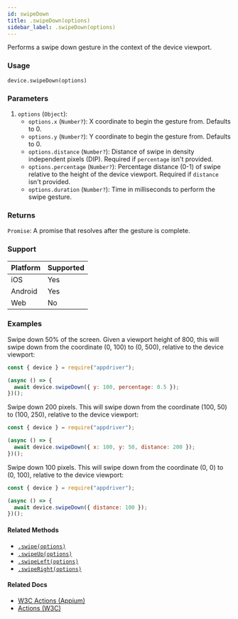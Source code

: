```yaml
---
id: swipeDown
title: .swipeDown(options)
sidebar_label: .swipeDown(options)
---
```


Performs a swipe down gesture in the context of the device viewport.

### Usage

```text
device.swipeDown(options)
```

### Parameters

1. `options` (`Object`):
    - `options.x` (`Number?`): X coordinate to begin the gesture from. Defaults to 0.
    - `options.y` (`Number?`): Y coordinate to begin the gesture from. Defaults to 0.
    - `options.distance` (`Number?`): Distance of swipe in density independent pixels (DIP). Required if `percentage` isn't provided.
    - `options.percentage` (`Number?`): Percentage distance (0-1) of swipe relative to the height of the device viewport. Required if `distance` isn't provided. 
    - `options.duration` (`Number?`): Time in milliseconds to perform the swipe gesture.

### Returns

`Promise`: A promise that resolves after the gesture is complete.

### Support

| Platform | Supported |
| -------- | --------- |
| iOS      | Yes       |
| Android  | Yes       |
| Web      | No        |

### Examples

Swipe down 50% of the screen. Given a viewport height of 800, this will swipe down from the coordinate (0, 100) to (0, 500), relative to the device viewport:

```javascript
const { device } = require("appdriver");

(async () => {
  await device.swipeDown({ y: 100, percentage: 0.5 });
})();
```

Swipe down 200 pixels. This will swipe down from the coordinate (100, 50) to (100, 250), relative to the device viewport:

```javascript
const { device } = require("appdriver");

(async () => {
  await device.swipeDown({ x: 100, y: 50, distance: 200 });
})();
```

Swipe down 100 pixels. This will swipe down from the coordinate (0, 0) to (0, 100), relative to the device viewport:

```javascript
const { device } = require("appdriver");

(async () => {
  await device.swipeDown({ distance: 100 });
})();
```

#### Related Methods

- [`.swipe(options)`](./swipe.md)
- [`.swipeUp(options)`](./swipeUp.md)
- [`.swipeLeft(options)`](./swipeLeft.md)
- [`.swipeRight(options)`](./swipeRight.md)

#### Related Docs

- [W3C Actions (Appium)](http://appium.io/docs/en/commands/interactions/actions/)
- [Actions (W3C)](https://www.w3.org/TR/webdriver/#actions)